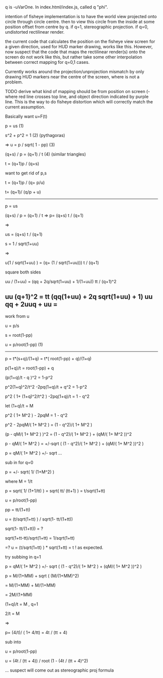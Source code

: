 
q is -uVarOne. In index.html/index.js, called q "phi".

intention of fisheye implementation is to have the world view projected onto circle through circle centre. then to view this circle from the inside at some position offset from centre by q. if q=1, stereographic projection. if q=0, undistorted rectilinear render.

the current code that calculates the position on the fisheye view screen for a given direction, used for HUD marker drawing, works like this. However, now suspect that the code that maps the rectilinear render(s) onto the screen do not work like this, but rather take some other interpolation between correct mapping for q=0,1 cases.

Currently works around the projection/unprojection mismatch by only drawing HUD markers near the centre of the screen, where is not a problem.

TODO derive what kind of mapping should be from position on screen (- where red line crosses top line, and object direction indicated by purple line. This is the way to do fisheye distortion which will correctly match the current assumption. 

Basically want u=F(t)

p = us          (1)

s^2 + p^2 = 1       (2)     (pythagoras)

=> u = p / sqrt( 1 - pp)      (3)

(q+s) / p = (q+1) / t   (4)     (similar triangles)

t = (q+1)p / (q+s)

want to get rid of p,s

t = (q+1)p / (q+ p/u)

t= (q+1)/ (q/p + u)

---

p = us

(q+s) / p = (q+1) / t => p= (q+s) t / (q+1)

=>

us = (q+s) t / (q+1)


s = 1 / sqrt(1+uu)

=> 

u(1 / sqrt(1+uu) ) = (q+ (1 / sqrt(1+uu))) t /  (q+1)

square both sides

uu / (1+uu) =  (qq + 2q/sqrt(1+uu) + 1/(1+uu)) tt / (q+1)^2


uu (q+1)^2 = tt (qq(1+uu) + 2q sqrt(1+uu) + 1)
uu qq + 2uuq + uu = 
---
work from u 

u = p/s 

s = root(1-pp)

u = p/root(1-pp)    (1)

---

p = t*(s+q)/(1+q)
  = t*( root(1-pp) + q)/(1+q)

p(1+q)/t = root(1-pp) + q

(p(1+q)/t - q )^2 = 1-p^2

p^2(1+q)^2/t^2 -2pq(1+q)/t + q^2 = 1-p^2

p^2 ( 1+ (1+q)^2/t^2 ) -2pq(1+q)/t = 1 - q^2

let (1+q)/t = M

p^2 ( 1+ M^2 ) - 2pqM = 1 - q^2

p^2 - 2pqM/( 1+ M^2 ) = (1 - q^2)/( 1+ M^2 )

(p - qM/( 1+ M^2 ) )^2 = (1 - q^2)/( 1+ M^2 ) + (qM/( 1+ M^2 ))^2

p - qM/( 1+ M^2 ) = +/-sqrt ( (1 - q^2)/( 1+ M^2 ) + (qM/( 1+ M^2 ))^2 )

p = qM/( 1+ M^2 ) +/- sqrt ... 



sub in for q=0 

p = +/- sqrt( 1/ (1+M^2) )

where M = 1/t

p = sqrt( 1/ (1+1/tt) )
    = sqrt( tt/ (tt+1) ) 
    = t/sqrt(1+tt)


u = p/root(1-pp)

pp = tt/(1+tt)


u  = (t/sqrt(1+tt) )  / sqrt(1- tt/(1+tt))


sqrt(1- tt/(1+tt)) = ? 

 sqrt(1+tt-tt)/sqrt(1+tt) = 1/sqrt(1+tt)

=?
u = (t/sqrt(1+tt) )  * sqrt(1+tt) = t !
as expected.


try subbing in q=1

p = qM/( 1+ M^2 ) +/- sqrt ( (1 - q^2)/( 1+ M^2 ) + (qM/( 1+ M^2 ))^2 )

p = M/(1+MM) + sqrt ( (M/(1+MM)^2)

  = M/(1+MM) + M/(1+MM)

  = 2M/(1+MM)


  (1+q)/t = M , q=1

  2/t = M

=>

p= (4/t)/ ( 1+ 4/tt)
 = 4t / (tt + 4)


sub into 

u = p/root(1-pp) 


u = (4t / (tt + 4)) / root (1 - (4t / (tt + 4)^2)


... suspect will come out as stereographic proj formula
